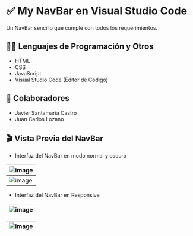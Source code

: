 # ✅ My NavBar en Visual Studio Code
Un NavBar sencillo que cumple con todos los requerimientos.

## 👨‍💻 Lenguajes de Programación y Otros
- HTML
- CSS
- JavaScript
- Visual Studio Code (Editor de Codigo)

## 👥 Colaboradores
- Javier Santamaria Castro
- Juan Carlos Lozano

## 🎬 Vista Previa del NavBar
- Interfaz del NavBar en modo normal y oscuro

| ![image](https://github.com/Javier-Santamaria/S5_ProyectoFlowbite2/assets/126354748/6dab8cb0-3cac-4773-a484-d2c19ae5ed8c)|
|--------------------------------------------------------------------------------------------------------------------------|
| ![image](https://github.com/Javier-Santamaria/S5_ProyectoFlowbite2/assets/126354748/a6c21330-0a49-4e13-a223-4aa8c81f23c5)|

- Interfaz del NavBar en Responsive

| ![image](https://github.com/Javier-Santamaria/S5_ProyectoFlowbite2/assets/126354748/717cad37-e5cc-495b-b875-54101feb42b1)|
|:---:|

| ![image](https://github.com/Javier-Santamaria/S5_ProyectoFlowbite2/assets/126354748/f77597c6-0e27-43b8-8ad4-518c102e9cbd)|
|:---:|
